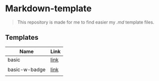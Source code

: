 # Markdown-template

> This repository is made for me to find easier my *.md* template files.


## Templates

|Name|Link|
|-|-|
|basic|[link](basic-template.md)|
|||
|basic-w-badge|[link](basic-w-badge-template.md)|
|||